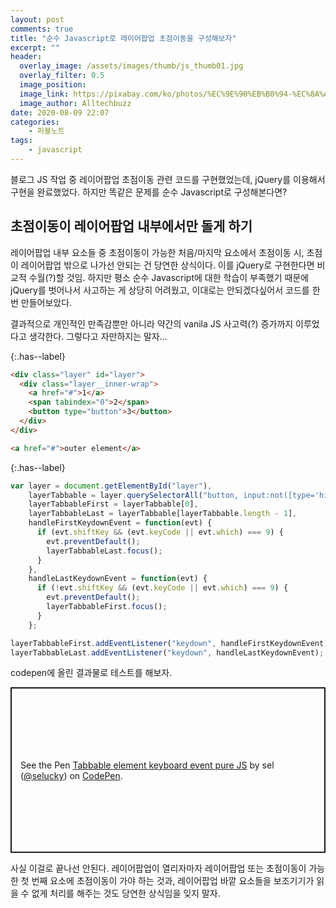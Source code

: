 ```yaml
---
layout: post
comments: true
title: "순수 Javascript로 레이어팝업 초점이동을 구성해보자"
excerpt: ""
header:
  overlay_image: /assets/images/thumb/js_thumb01.jpg
  overlay_filter: 0.5
  image_position:
  image_link: https://pixabay.com/ko/photos/%EC%9E%90%EB%B0%94-%EC%8A%A4%ED%81%AC%EB%A6%BD%ED%8A%B8-%ED%94%84%EB%A1%9C%EA%B7%B8%EB%9E%98%EB%A8%B8-%EC%BD%94%EB%93%9C-4523100/
  image_author: Alltechbuzz
date: 2020-08-09 22:07
categories:
    - 퍼블노트
tags:
    - javascript
---
```


블로그 JS 작업 중 레이어팝업 초점이동 관련 코드를 구현했었는데, jQuery를 이용해서 구현을 완료했었다. 하지만 똑같은 문제를 순수 Javascript로 구성해본다면?

## 초점이동이 레이어팝업 내부에서만 돌게 하기

레이어팝업 내부 요소들 중 초점이동이 가능한 처음/마지막 요소에서 초점이동 시, 초점이 레이어팝업 밖으로 나가선 안되는 건 당연한 상식이다. 이를 jQuery로 구현한다면 비교적 수월(?)할 것임. 하지만 평소 순수 Javascript에 대한 학습이 부족했기 때문에 jQuery를 벗어나서 사고하는 게 상당히 어려웠고, 이대로는 안되겠다싶어서 코드를 한번 만들어보았다.

결과적으로 개인적인 만족감뿐만 아니라 약간의 vanila JS 사고력(?) 증가까지 이루었다고 생각한다. 그렇다고 자만하지는 말자...

{:.has--label}
```html
<div class="layer" id="layer">
  <div class="layer__inner-wrap">
    <a href="#">1</a>
    <span tabindex="0">2</span>
    <button type="button">3</button>
  </div>
</div>

<a href="#">outer element</a>
```

{:.has--label}
```javascript
var layer = document.getElementById("layer"),
    layerTabbable = layer.querySelectorAll("button, input:not([type='hidden']), select, textarea, [href], [tabindex]:not([tabindex='-1'])"),
    layerTabbableFirst = layerTabbable[0],
    layerTabbableLast = layerTabbable[layerTabbable.length - 1],
    handleFirstKeydownEvent = function(evt) {
      if (evt.shiftKey && (evt.keyCode || evt.which) === 9) {
        evt.preventDefault();
        layerTabbableLast.focus();
      }
    },
    handleLastKeydownEvent = function(evt) {
      if (!evt.shiftKey && (evt.keyCode || evt.which) === 9) {
        evt.preventDefault();
        layerTabbableFirst.focus();
      }
    };

layerTabbableFirst.addEventListener("keydown", handleFirstKeydownEvent);
layerTabbableLast.addEventListener("keydown", handleLastKeydownEvent);
```

codepen에 올린 결과물로 테스트를 해보자.

<p class="codepen" data-height="265" data-theme-id="default" data-default-tab="js,result" data-user="selucky" data-slug-hash="vYGOgZB" style="height: 265px; box-sizing: border-box; display: flex; align-items: center; justify-content: center; border: 2px solid; margin: 1em 0; padding: 1em;" data-pen-title="Tabbable element keyboard event pure JS">
  <span>See the Pen <a href="https://codepen.io/selucky/pen/vYGOgZB">
  Tabbable element keyboard event pure JS</a> by sel (<a href="https://codepen.io/selucky">@selucky</a>)
  on <a href="https://codepen.io">CodePen</a>.</span>
</p>
<script async src="https://static.codepen.io/assets/embed/ei.js"></script>

사실 이걸로 끝나선 안된다. 레이어팝업이 열리자마자 레이어팝업 또는 초점이동이 가능한 첫 번째 요소에 초점이동이 가야 하는 것과, 레이어팝업 바깥 요소들을 보조기기가 읽을 수 없게 처리를 해주는 것도 당연한 상식임을 잊지 말자.